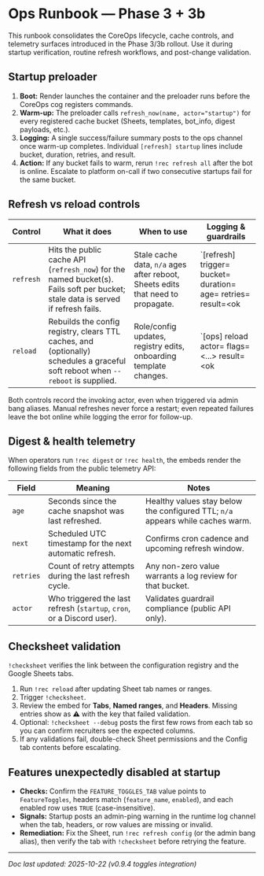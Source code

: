 # Ops Runbook — Phase 3 + 3b

This runbook consolidates the CoreOps lifecycle, cache controls, and telemetry surfaces
introduced in the Phase 3/3b rollout. Use it during startup verification, routine refresh
workflows, and post-change validation.

## Startup preloader
1. **Boot:** Render launches the container and the preloader runs before the CoreOps cog
   registers commands.
2. **Warm-up:** The preloader calls `refresh_now(name, actor="startup")` for every
   registered cache bucket (Sheets, templates, bot_info, digest payloads, etc.).
3. **Logging:** A single success/failure summary posts to the ops channel once warm-up
   completes. Individual `[refresh] startup` lines include bucket, duration, retries, and
   result.
4. **Action:** If any bucket fails to warm, rerun `!rec refresh all` after the bot is
   online. Escalate to platform on-call if two consecutive startups fail for the same
   bucket.

## Refresh vs reload controls
| Control | What it does | When to use | Logging & guardrails |
| --- | --- | --- | --- |
| `refresh` | Hits the public cache API (`refresh_now`) for the named bucket(s). Fails soft per bucket; stale data is served if refresh fails. | Stale cache data, `n/a` ages after reboot, Sheets edits that need to propagate. | `[refresh] trigger=<actor> bucket=<name> duration=<ms> age=<sec> retries=<n> result=<ok|fail>` |
| `reload` | Rebuilds the config registry, clears TTL caches, and (optionally) schedules a graceful soft reboot when `--reboot` is supplied. | Role/config updates, registry edits, onboarding template changes. | `[ops] reload actor=<member> flags=<...> result=<ok|fail>` plus `[ops] reboot scheduled` when requested. |

Both controls record the invoking actor, even when triggered via admin bang aliases.
Manual refreshes never force a restart; even repeated failures leave the bot online while
logging the error for follow-up.

## Digest & health telemetry
When operators run `!rec digest` or `!rec health`, the embeds render the following fields
from the public telemetry API:

| Field | Meaning | Notes |
| --- | --- | --- |
| `age` | Seconds since the cache snapshot was last refreshed. | Healthy values stay below the configured TTL; `n/a` appears while caches warm. |
| `next` | Scheduled UTC timestamp for the next automatic refresh. | Confirms cron cadence and upcoming refresh window. |
| `retries` | Count of retry attempts during the last refresh cycle. | Any non-zero value warrants a log review for that bucket. |
| `actor` | Who triggered the last refresh (`startup`, `cron`, or a Discord user). | Validates guardrail compliance (public API only). |

## Checksheet validation
`!checksheet` verifies the link between the configuration registry and the Google Sheets
tabs.

1. Run `!rec reload` after updating Sheet tab names or ranges.
2. Trigger `!checksheet`.
3. Review the embed for **Tabs**, **Named ranges**, and **Headers**. Missing entries show
   as ⚠️ with the key that failed validation.
4. Optional: `!checksheet --debug` posts the first few rows from each tab so you can
   confirm recruiters see the expected columns.
5. If any validations fail, double-check Sheet permissions and the Config tab contents
   before escalating.

## Features unexpectedly disabled at startup
- **Checks:** Confirm the `FEATURE_TOGGLES_TAB` value points to `FeatureToggles`, headers
  match (`feature_name`, `enabled`), and each enabled row uses `TRUE` (case-insensitive).
- **Signals:** Startup posts an admin-ping warning in the runtime log channel when the tab,
  headers, or row values are missing or invalid.
- **Remediation:** Fix the Sheet, run `!rec refresh config` (or the admin bang alias), then
  verify the tab with `!checksheet` before retrying the feature.

---

_Doc last updated: 2025-10-22 (v0.9.4 toggles integration)_
